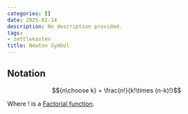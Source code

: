 ```yaml
---
categories: []
date: 2025-02-14
description: No description provided.
tags:
- zettlekasten
title: Newton Symbol
---
```


## Notation

$${n\choose k} = \frac{n!}{k!\times (n-k)!}$$

Where $!$ is a [Factorial function](Factorial%20function.md).
